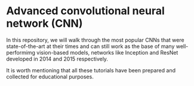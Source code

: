 # Advanced  convolutional neural network (CNN)
In this repository, we will walk through the most popular CNNs that were state-of-the-art at their times and can still work as the base of many well-performimg vision-based models, networks like Inception and ResNet developed in 2014 and 2015 respectively. 

It is worth mentioning that all these tutorials have been prepared and collected for educational purposes.
